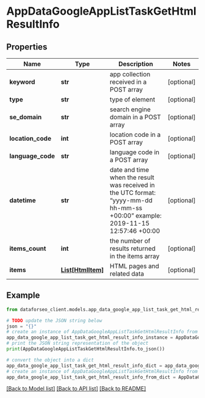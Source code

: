 # AppDataGoogleAppListTaskGetHtmlResultInfo


## Properties

Name | Type | Description | Notes
------------ | ------------- | ------------- | -------------
**keyword** | **str** | app collection received in a POST array | [optional] 
**type** | **str** | type of element | [optional] 
**se_domain** | **str** | search engine domain in a POST array | [optional] 
**location_code** | **int** | location code in a POST array | [optional] 
**language_code** | **str** | language code in a POST array | [optional] 
**datetime** | **str** | date and time when the result was received in the UTC format: “yyyy-mm-dd hh-mm-ss +00:00” example: 2019-11-15 12:57:46 +00:00 | [optional] 
**items_count** | **int** | the number of results returned in the items array | [optional] 
**items** | [**List[HtmlItem]**](HtmlItem.md) | HTML pages and related data | [optional] 

## Example

```python
from dataforseo_client.models.app_data_google_app_list_task_get_html_result_info import AppDataGoogleAppListTaskGetHtmlResultInfo

# TODO update the JSON string below
json = "{}"
# create an instance of AppDataGoogleAppListTaskGetHtmlResultInfo from a JSON string
app_data_google_app_list_task_get_html_result_info_instance = AppDataGoogleAppListTaskGetHtmlResultInfo.from_json(json)
# print the JSON string representation of the object
print(AppDataGoogleAppListTaskGetHtmlResultInfo.to_json())

# convert the object into a dict
app_data_google_app_list_task_get_html_result_info_dict = app_data_google_app_list_task_get_html_result_info_instance.to_dict()
# create an instance of AppDataGoogleAppListTaskGetHtmlResultInfo from a dict
app_data_google_app_list_task_get_html_result_info_from_dict = AppDataGoogleAppListTaskGetHtmlResultInfo.from_dict(app_data_google_app_list_task_get_html_result_info_dict)
```
[[Back to Model list]](../README.md#documentation-for-models) [[Back to API list]](../README.md#documentation-for-api-endpoints) [[Back to README]](../README.md)



